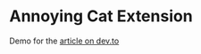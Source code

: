 # Annoying Cat Extension
Demo for the [article on dev.to](https://dev.to/bwca/annoying-cat-extension-4eaf)
